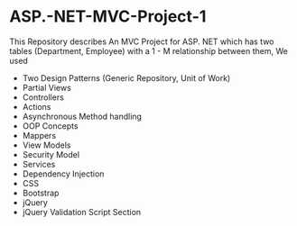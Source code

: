 # ASP.-NET-MVC-Project-1
This Repository describes An MVC Project for ASP. NET which has two tables (Department, Employee) with a 1 - M relationship between them, We used
<ul>
  <li>Two Design Patterns (Generic Repository, Unit of Work)</li>
  <li>Partial Views</li>
  <li>Controllers</li>
  <li>Actions</li>
  <li>Asynchronous Method handling</li>
  <li>OOP Concepts</li>
  <li>Mappers</li>
  <li>View Models</li>
  <li>Security Model</li>
  <li>Services</li>
  <li>Dependency Injection</li>
  <li>CSS</li>
  <li>Bootstrap</li>
  <li>jQuery</li>
  <li>jQuery Validation Script Section</li>
  
  
  
  
  
  
  
</ul>
